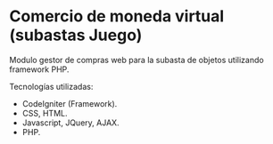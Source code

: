 # Comercio de moneda virtual (subastas Juego)

Modulo gestor de compras web para la subasta de objetos utilizando framework PHP.

Tecnologías utilizadas:

- CodeIgniter (Framework).
- CSS, HTML.
- Javascript, JQuery, AJAX.
- PHP.
